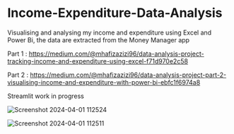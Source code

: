 # Income-Expenditure-Data-Analysis

Visualising and analysing my income and expenditure using Excel and Power Bi, the data are extracted from the Money Manager app

Part 1 : https://medium.com/@mhafizazizi96/data-analysis-project-tracking-income-and-expenditure-using-excel-f71d970e2c58

Part 2 : https://medium.com/@mhafizazizi96/data-analysis-project-part-2-visualising-income-and-expenditure-with-power-bi-ebfc1f6974a8

Streamlit work in progress

![Screenshot 2024-04-01 112524](https://github.com/MHafizAzizi/Income-Expenditure-Data-Analysis/assets/115163789/4faeb635-9f66-4d36-8972-a4ec71b1b3ae)

![Screenshot 2024-04-01 112511](https://github.com/MHafizAzizi/Income-Expenditure-Data-Analysis/assets/115163789/2af06007-fa81-4366-afe2-f168803a04b2)
